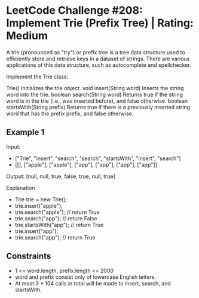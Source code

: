 # LeetCode Challenge #208: Implement Trie (Prefix Tree) | Rating: Medium

A trie (pronounced as "try") or prefix tree is a tree data structure used to efficiently store and retrieve keys in a dataset of strings. There are various applications of this data structure, such as autocomplete and spellchecker.

Implement the Trie class:

Trie() Initializes the trie object.
void insert(String word) Inserts the string word into the trie.
boolean search(String word) Returns true if the string word is in the trie (i.e., was inserted before), and false otherwise.
boolean startsWith(String prefix) Returns true if there is a previously inserted string word that has the prefix prefix, and false otherwise.

## Example 1

Input:

- ["Trie", "insert", "search", "search", "startsWith", "insert", "search"]
- [[], ["apple"], ["apple"], ["app"], ["app"], ["app"], ["app"]]

Output: [null, null, true, false, true, null, true]

Explanation

- Trie trie = new Trie();
- trie.insert("apple");
- trie.search("apple");   // return True
- trie.search("app");     // return False
- trie.startsWith("app"); // return True
- trie.insert("app");
- trie.search("app");     // return True

## Constraints

- 1 <= word.length, prefix.length <= 2000
- word and prefix consist only of lowercase English letters.
- At most 3 * 104 calls in total will be made to insert, search, and startsWith.
